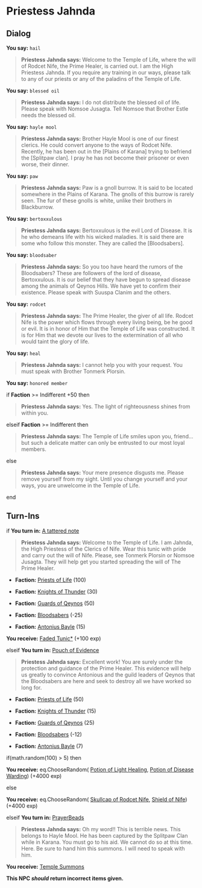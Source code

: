 # Priestess Jahnda
## Dialog

**You say:** `hail`



>**Priestess Jahnda says:** Welcome to the Temple of Life, where the will of Rodcet Nife, the Prime Healer, is carried out.  I am the High Priestess Jahnda.  If you require any training in our ways, please talk to any of our priests or any of the paladins of the Temple of Life.

**You say:** `blessed oil`



>**Priestess Jahnda says:** I do not distribute the blessed oil of life. Please speak with Nomsoe Jusagta. Tell Nomsoe that Brother Estle needs the blessed oil.

**You say:** `hayle mool`



>**Priestess Jahnda says:** Brother Hayle Mool is one of our finest clerics. He could convert anyone to the ways of Rodcet Nife. Recently, he has been out in the [Plains of Karana] trying to befriend the [Splitpaw clan]. I pray he has not become their prisoner or even worse, their dinner.

**You say:** `paw`



>**Priestess Jahnda says:** Paw is a gnoll burrow. It is said to be located somewhere in the Plains of Karana. The gnolls of this burrow is rarely seen. The fur of these gnolls is white, unlike their brothers in Blackburrow.

**You say:** `bertoxxulous`



>**Priestess Jahnda says:** Bertoxxulous is the evil Lord of Disease. It is he who demeans life with his wicked maladies.  It is said there are some who follow this monster.  They are called the [Bloodsabers].

**You say:** `bloodsaber`



>**Priestess Jahnda says:** So you too have heard the rumors of the Bloodsabers?  These are followers of the lord of disease, Bertoxxulous.  It is our belief that they have begun to spread disease among the animals of Qeynos Hills.  We have yet to confirm their existence.  Please speak with Suuspa Clanim and the others.

**You say:** `rodcet`



>**Priestess Jahnda says:** The Prime Healer, the giver of all life.  Rodcet Nife is the power which flows through every living being, be he good or evil.  It is in honor of Him that the Temple of Life was constructed.  It is for Him that we devote our lives to the extermination of all who would taint the glory of life.

**You say:** `heal`



>**Priestess Jahnda says:** I cannot help you with your request.   You must speak with Brother Tonmerk Plorsin.

**You say:** `honored member`



if **Faction** >= Indifferent +50 then



>**Priestess Jahnda says:** Yes.  The light of righteousness shines from within you.


elseif **Faction** >= Indifferent then



>**Priestess Jahnda says:** The Temple of Life smiles upon you, friend... but such a delicate matter can only be entrusted to our most loyal members.


else



>**Priestess Jahnda says:** Your mere presence disgusts me. Please remove yourself from my sight. Until you change yourself and your ways, you are unwelcome in the Temple of Life.

end

## Turn-Ins



if **You turn in:** [A tattered note](/item/18714)


>**Priestess Jahnda says:** Welcome to the Temple of Life. I am Jahnda, the High Priestess of the Clerics of Nife. Wear this tunic with pride and carry out the will of Nife. Please, see Tonmerk Plorsin or Nomsoe Jusagta. They will help get you started spreading the will of The Prime Healer.


* __Faction:__ [Priests of Life](/faction/341) (100)


* __Faction:__ [Knights of Thunder](/faction/280) (30)


* __Faction:__ [Guards of Qeynos](/faction/262) (50)


* __Faction:__ [Bloodsabers](/faction/221) (-25)


* __Faction:__ [Antonius Bayle](/faction/219) (15)


 **You receive:**  [Faded Tunic*](/item/13506) (+100 exp)

elseif **You turn in:** [Pouch of Evidence](/item/13724)


>**Priestess Jahnda says:** Excellent work! You are surely under the protection and guidance of the Prime Healer. This evidence will help us greatly to convince Antonious and the guild leaders of Qeynos that the Bloodsabers are here and seek to destroy all we have worked so long for.





* __Faction:__ [Priests of Life](/faction/341) (50)


* __Faction:__ [Knights of Thunder](/faction/280) (15)


* __Faction:__ [Guards of Qeynos](/faction/262) (25)


* __Faction:__ [Bloodsabers](/faction/221) (-12)


* __Faction:__ [Antonius Bayle](/faction/219) (7)


if(math.random(100) > 5) then



 **You receive:** eq.ChooseRandom( [Potion of Light Healing](/item/14007), [Potion of Disease Warding](/item/14003)) (+4000 exp)


else



 **You receive:** eq.ChooseRandom( [Skullcap of Rodcet Nife](/item/13723), [Shield of Nife](/item/13720)) (+4000 exp)


elseif **You turn in:** [PrayerBeads](/item/13911)


>**Priestess Jahnda says:** Oh my word!! This is terrible news. This belongs to Hayle Mool. He has been captured by the Splitpaw Clan while in Karana. You must go to his aid. We cannot do so at this time. Here. Be sure to hand him this summons. I will need to speak with him.


 **You receive:**  [Temple Summons](/item/18927) 

**This NPC *should* return incorrect items given.**
